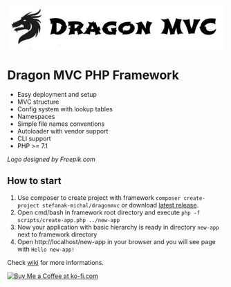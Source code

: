 ![Dragon MVC](https://raw.githubusercontent.com/stefanak-michal/DragonMVC/master/assets/img/title.jpg "Dragon MVC")

# Dragon MVC PHP Framework

* Easy deployment and setup
* MVC structure
* Config system with lookup tables
* Namespaces
* Simple file names conventions
* Autoloader with vendor support
* CLI support
* PHP >= 7.1

_Logo designed by Freepik.com_

## How to start

1. Use composer to create project with framework `composer create-project stefanak-michal/dragonmvc` or download [latest release](https://github.com/stefanak-michal/DragonMVC/releases/latest).
2. Open cmd/bash in framework root directory and execute `php -f scripts/create-app.php ../new-app`
3. Now your application with basic hierarchy is ready in directory `new-app` next to framework directory
3. Open http://localhost/new-app in your browser and you will see page with `Hello new-app!`

Check [wiki](https://github.com/stefanak-michal/DragonMVC/wiki) for more informations.

<a href='https://ko-fi.com/Z8Z5ABMLW' target='_blank'><img height='36' style='border:0px;height:36px;' src='https://cdn.ko-fi.com/cdn/kofi1.png?v=3' border='0' alt='Buy Me a Coffee at ko-fi.com' /></a>
